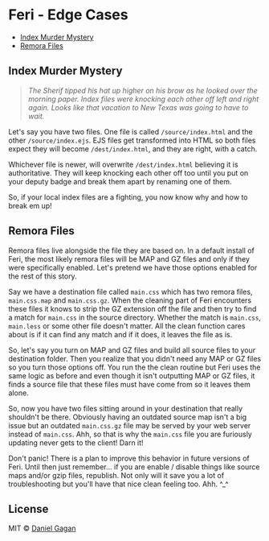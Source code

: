 # Feri - Edge Cases

* [Index Murder Mystery](#index-murder-mystery)
* [Remora Files](#remora-files)

## Index Murder Mystery

> *The Sherif tipped his hat up higher on his brow as he looked over the morning paper. Index files were knocking each other off left and right again. Looks like that vacation to New Texas was going to have to wait.*

Let's say you have two files. One file is called `/source/index.html` and the other `/source/index.ejs`. EJS files get transformed into HTML so both files expect they will become `/dest/index.html`, and they are right, with a catch.

Whichever file is newer, will overwrite `/dest/index.html` believing it is authoritative. They will keep knocking each other off too until you put on your deputy badge and break them apart by renaming one of them.

So, if your local index files are a fighting, you now know why and how to break em up!

## Remora Files

Remora files live alongside the file they are based on. In a default install of Feri, the most likely remora files will be MAP and GZ files and only if they were specifically enabled. Let's pretend we have those options enabled for the rest of this story.

Say we have a destination file called `main.css` which has two remora files, `main.css.map` and `main.css.gz`. When the cleaning part of Feri encounters these files it knows to strip the GZ extension off the file and then try to find a match for `main.css` in the source directory. Whether the match is `main.css`, `main.less` or some other file doesn't matter. All the clean function cares about is if it can find any match and if it does, it leaves the file as is.

So, let's say you turn on MAP and GZ files and build all source files to your destination folder. Then you realize that you didn't need any MAP or GZ files so you turn those options off. You run the the clean routine but Feri uses the same logic as before and even though it isn't outputting MAP or GZ files, it finds a source file that these files must have come from so it leaves them alone.

So, now you have two files sitting around in your destination that really shouldn't be there. Obviously having an outdated source map isn't a big issue but an outdated `main.css.gz` file may be served by your web server instead of `main.css`. Ahh, so that is why the `main.css` file you are furiously updating never gets to the client! Darn it!

Don't panic! There is a plan to improve this behavior in future versions of Feri. Until then just remember... if you are enable / disable things like source maps and/or gzip files, republish. Not only will it save you a lot of troubleshooting but you'll have that nice clean feeling too. Ahh. ^_^

## License

MIT © [Daniel Gagan](https://forestmist.org)